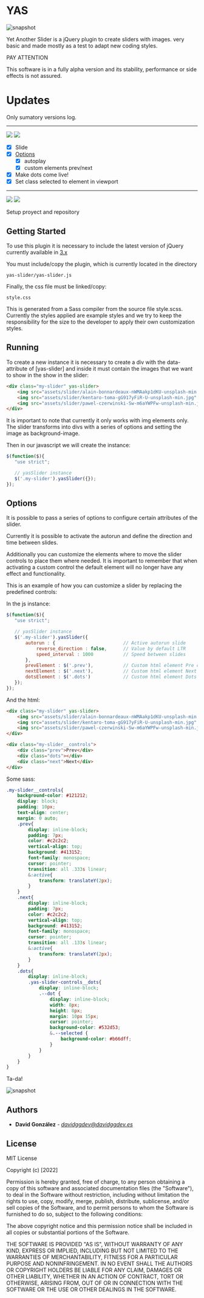 # YAS

![snapshot](http://davidggdev.es/images/snapshot_01.jpg)

Yet Another Slider is a jQuery plugin to create sliders with images. 
very basic and made mostly as a test to adapt new coding styles.  

PAY ATTENTION

This software is in a fully alpha version and its stability, performance or 
side effects is not assured.
 
# Updates

Only sumatory versions log.

---

![](https://img.shields.io/badge/UPDATE-2022/09/08-red?style=for-the-badge) 
![](https://img.shields.io/badge/Alpha_1_complete-2022/09/07-red?style=for-the-badge&logo=esbuild&labelColor=1e485a&logoColor=white) 

- [x] Slide 
- [x] [Options](#Options)
    - [x] autoplay
    - [x] custom elements prev/next
- [x] Make dots come live!
- [x] Set class selected to element in viewport 

---

![](https://img.shields.io/badge/UPDATE-2022/09/07-red?style=for-the-badge) 
![](https://img.shields.io/badge/Alpha_1_init-2022/09/07-red?style=for-the-badge&logo=esbuild&labelColor=1e485a&logoColor=white) 
 
Setup proyect and repository

## Getting Started

To use this plugin it is necessary to include the latest version of jQuery 
currently available in [3.x](https://releases.jquery.com/)

You must include/copy the plugin, which is currently located in the directory

    yas-slider/yas-slider.js
  
Finally, the css file must be linked/copy:

    style.css

This is generated from a Sass compiler from the source file style.scss. 
Currently the styles applied are example styles and we try to keep the responsibility for
the size to the developer to apply their own customization styles. 
 

## Running 

To create a new instance it is necessary to create a div with the data-attribute
of [yas-slider] and inside it must contain the images that we want to show in the 
show in the slider:

```html
<div class="my-slider" yas-slider>
    <img src="assets/slider/alain-bonnardeaux-nWMAakp1dKU-unsplash-min.jpg" alt="">
    <img src="assets/slider/kentaro-toma-gG917yFiR-U-unsplash-min.jpg" alt="">
    <img src="assets/slider/pawel-czerwinski-Sw-m6aYWPFw-unsplash-min.jpg" alt=""> 
</div>
```

It is important to note that currently it only works with img elements only. 
The slider transforms into divs with a series of options and setting 
the image as background-image.

Then in our javascript we will create the instance:


 ```javascript
 $(function($){
    "use strict";

    // yasSlider instance
    $('.my-slider').yasSlider({});
});
 ```

## <a name="Options"></a>Options

It is possible to pass a series of options to configure 
certain attributes of the slider.

Currently it is possible to activate the autorun and define the 
direction and time between slides.
 
Additionally you can customize the elements where to move the slider controls 
to place them where needed. It is important to remember that when activating a 
custom control the default element will no longer have any effect and functionality.

This is an example of how you can customize a slider by replacing 
the predefined controls:

In the js instance:
 ```javascript
 $(function($){
    "use strict";

    // yasSlider instance
    $('.my-slider').yasSlider({
        autorun : {                         // Active autorun slide
            reverse_direction : false,      // Value by default LTR
            speed_interval : 1000           // Speed between slides
        },
        prevElement : $('.prev'),           // Custom html element Pre control
        nextElement : $('.next'),           // Custom html element Next control
        dotsElement : $('.dots')            // Custom html element Dots control
    });
});
 ```

And the html:
```html
<div class="my-slider" yas-slider>
    <img src="assets/slider/alain-bonnardeaux-nWMAakp1dKU-unsplash-min.jpg" alt="">
    <img src="assets/slider/kentaro-toma-gG917yFiR-U-unsplash-min.jpg" alt="">
    <img src="assets/slider/pawel-czerwinski-Sw-m6aYWPFw-unsplash-min.jpg" alt="">
</div>

<div class="my-slider__controls">
    <div class="prev">Prev</div>
    <div class="dots"></div>
    <div class="next">Next</div>
</div>
```

Some sass:
```scss
.my-slider__controls{
    background-color: #121212;
    display: block;
    padding: 10px;
    text-align: center;
    margin: 0 auto;
    .prev{
        display: inline-block;
        padding: 7px; 
        color: #c2c2c2;
        vertical-align: top;
        background: #413152;
        font-family: monospace;
        cursor: pointer;
        transition: all .333s linear;
        &:active{
            transform: translateY(2px);
        }
    }
    .next{
        display: inline-block;
        padding: 7px; 
        color: #c2c2c2;
        vertical-align: top;
        background: #413152;
        font-family: monospace;
        cursor: pointer;
        transition: all .133s linear;
        &:active{
            transform: translateY(2px);
        }
    }
    .dots{
        display: inline-block;
        .yas-slider-controls__dots{
            display: inline-block;
            .--dot {
                display: inline-block;
                width: 8px;
                height: 8px;  
                margin: 10px 15px;
                cursor: pointer;
                background-color: #532d53;
                &.--selected {
                    background-color: #b66dff;
                }
            }
        }
    }
}
```

Ta-da!

![snapshot](http://davidggdev.es/images/snapshot_02.jpg)

## Authors

  - **David González** - *davidggdev@davidggdev.es*
  
## License

MIT License

Copyright (c) [2022] 

Permission is hereby granted, free of charge, to any person obtaining a copy
of this software and associated documentation files (the "Software"), to deal
in the Software without restriction, including without limitation the rights
to use, copy, modify, merge, publish, distribute, sublicense, and/or sell
copies of the Software, and to permit persons to whom the Software is
furnished to do so, subject to the following conditions:

The above copyright notice and this permission notice shall be included in all
copies or substantial portions of the Software.

THE SOFTWARE IS PROVIDED "AS IS", WITHOUT WARRANTY OF ANY KIND, EXPRESS OR
IMPLIED, INCLUDING BUT NOT LIMITED TO THE WARRANTIES OF MERCHANTABILITY,
FITNESS FOR A PARTICULAR PURPOSE AND NONINFRINGEMENT. IN NO EVENT SHALL THE
AUTHORS OR COPYRIGHT HOLDERS BE LIABLE FOR ANY CLAIM, DAMAGES OR OTHER
LIABILITY, WHETHER IN AN ACTION OF CONTRACT, TORT OR OTHERWISE, ARISING FROM,
OUT OF OR IN CONNECTION WITH THE SOFTWARE OR THE USE OR OTHER DEALINGS IN THE
SOFTWARE.

 
